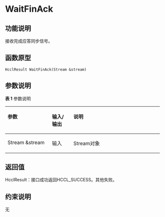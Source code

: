 # WaitFinAck<a name="ZH-CN_TOPIC_0000001994467512"></a>

## 功能说明<a name="zh-cn_topic_0000001929299982_section8583mcpsimp"></a>

接收完成应答同步信号。

## 函数原型<a name="zh-cn_topic_0000001929299982_section8580mcpsimp"></a>

```
HcclResult WaitFinAck(Stream &stream)
```

## 参数说明<a name="zh-cn_topic_0000001929299982_section8586mcpsimp"></a>

**表 1**  参数说明

<a name="zh-cn_topic_0000001929299982_table8588mcpsimp"></a>
<table><thead align="left"><tr id="zh-cn_topic_0000001929299982_row8595mcpsimp"><th class="cellrowborder" valign="top" width="28.71%" id="mcps1.2.4.1.1"><p id="zh-cn_topic_0000001929299982_p8597mcpsimp"><a name="zh-cn_topic_0000001929299982_p8597mcpsimp"></a><a name="zh-cn_topic_0000001929299982_p8597mcpsimp"></a>参数</p>
</th>
<th class="cellrowborder" valign="top" width="13.86%" id="mcps1.2.4.1.2"><p id="zh-cn_topic_0000001929299982_p8599mcpsimp"><a name="zh-cn_topic_0000001929299982_p8599mcpsimp"></a><a name="zh-cn_topic_0000001929299982_p8599mcpsimp"></a>输入/输出</p>
</th>
<th class="cellrowborder" valign="top" width="57.43000000000001%" id="mcps1.2.4.1.3"><p id="zh-cn_topic_0000001929299982_p8601mcpsimp"><a name="zh-cn_topic_0000001929299982_p8601mcpsimp"></a><a name="zh-cn_topic_0000001929299982_p8601mcpsimp"></a>说明</p>
</th>
</tr>
</thead>
<tbody><tr id="zh-cn_topic_0000001929299982_row8603mcpsimp"><td class="cellrowborder" valign="top" width="28.71%" headers="mcps1.2.4.1.1 "><p id="zh-cn_topic_0000001929299982_p8605mcpsimp"><a name="zh-cn_topic_0000001929299982_p8605mcpsimp"></a><a name="zh-cn_topic_0000001929299982_p8605mcpsimp"></a>Stream &amp;stream</p>
</td>
<td class="cellrowborder" valign="top" width="13.86%" headers="mcps1.2.4.1.2 "><p id="zh-cn_topic_0000001929299982_p8607mcpsimp"><a name="zh-cn_topic_0000001929299982_p8607mcpsimp"></a><a name="zh-cn_topic_0000001929299982_p8607mcpsimp"></a>输入</p>
</td>
<td class="cellrowborder" valign="top" width="57.43000000000001%" headers="mcps1.2.4.1.3 "><p id="zh-cn_topic_0000001929299982_p8609mcpsimp"><a name="zh-cn_topic_0000001929299982_p8609mcpsimp"></a><a name="zh-cn_topic_0000001929299982_p8609mcpsimp"></a>Stream对象</p>
</td>
</tr>
</tbody>
</table>

## 返回值<a name="zh-cn_topic_0000001929299982_section8610mcpsimp"></a>

HcclResult：接口成功返回HCCL\_SUCCESS。其他失败。

## 约束说明<a name="zh-cn_topic_0000001929299982_section8613mcpsimp"></a>

无

